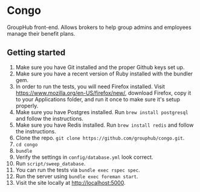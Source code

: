 Congo
=====

GroupHub front-end. Allows brokers to help group admins and employees manage
their benefit plans.

Getting started
---------------

1. Make sure you have Git installed and the proper Github keys set up.
2. Make sure you have a recent version of Ruby installed with the bundler gem.
3. In order to run the tests, you will need Firefox installed. Visit
   https://www.mozilla.org/en-US/firefox/new/, download Firefox, copy it to
   your Applications folder, and run it once to make sure it's setup properly.
4. Make sure you have Postgres installed. Run `brew install postgresql` and
   follow the instructions.
5. Make sure you have Redis installed. Run `brew install redis` and follow the
   instructions.
6. Clone the repo. `git clone https://github.com/grouphub/congo.git`.
7. `cd congo`
8. `bundle`
9. Verify the settings in `config/database.yml` look correct.
10. Run `script/sweep_database`.
11. You can run the tests via `bundle exec rspec spec`.
12. Run the server using `bundle exec foreman start`.
13. Visit the site locally at
    <a href="http://localhost:5000">http://localhost:5000</a>.

